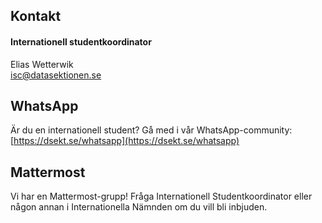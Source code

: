 ## Kontakt

#### Internationell studentkoordinator

Elias Wetterwik</br>
[isc@datasektionen.se](mailto:isc@datasektionen.se)

## WhatsApp

Är du en internationell student? Gå med i vår WhatsApp-community:<br>
[https://dsekt.se/whatsapp](https://dsekt.se/whatsapp)

## Mattermost

Vi har en Mattermost-grupp! Fråga Internationell Studentkoordinator eller någon annan i Internationella Nämnden om du vill bli inbjuden.
